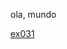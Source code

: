 ola, mundo

<a href="https://adrielvinicius-dev.github.io/html-css/exercicios/ex031-media-queries/mq002/">ex031</a>
